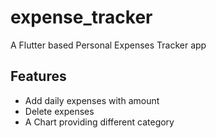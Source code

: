# expense_tracker

A Flutter based Personal Expenses Tracker app

## Features


* Add daily expenses with amount
* Delete expenses
* A Chart providing different category


